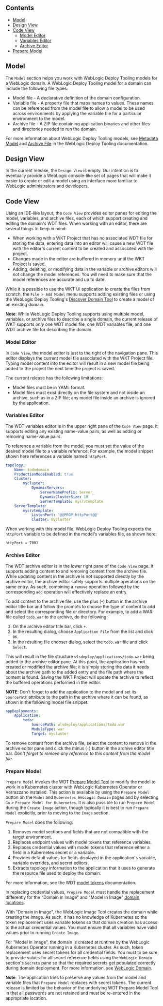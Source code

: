 ## Contents
- [Model](#model)
- [Design View](#design-view)
- [Code View](#code-view)
    - [Model Editor](#model-editor)
    - [Variables Editor](#variables-editor)
    - [Archive Editor](#archive-editor)
- [Prepare Model](#prepare-model)


## Model
The `Model` section helps you work with WebLogic Deploy Tooling models for a WebLogic domain.  A WebLogic
Deploy Tooling model for a domain can include the following file types:

- Model file - A declarative definition of the domain configuration.
- Variable file - A property file that maps names to values.  These names can be referenced from the model file to
   allow a model to be used across environments by applying the variable file for a particular environment to the model.
- Archive file - A ZIP file containing application binaries and other files and directories needed to run the domain.

For more information about WebLogic Deploy Tooling models, see [Metadata Model](https://oracle.github.io/weblogic-deploy-tooling/concepts/model/)
and [Archive File](https://oracle.github.io/weblogic-deploy-tooling/concepts/archive/) in the WebLogic Deploy
Tooling documentation.

## Design View
In the current release, the `Design View` is empty.  Our intention is to eventually provide a WebLogic
console-like set of pages that will make it easier to create or edit a model using an interface more familiar to
WebLogic administrators and developers.

## Code View
Using an IDE-like layout, the `Code View` provides editor panes for editing the model, variables, and archive files,
each of which support creating and editing the domain's WDT files. When working with an editor, there are several things
to keep in mind:

- When working with a WKT Project that has no associated WDT file for storing the data, entering data into an editor
  will cause a new WDT file with the editor's current content to be created and associated with the project.
- Changes made in the editor are buffered in memory until the WKT Project is saved.
- Adding, deleting, or modifying data in the variable or archive editors will _not_ change the model references.  You
  will need to make sure that the model references are accurate and up to date.

While it is possible to use the WKT UI application to create the files from scratch, the `File > Add Model`
menu supports adding existing files or using the WebLogic Deploy Tooling's
[Discover Domain Tool](https://oracle.github.io/weblogic-deploy-tooling/userguide/tools/discover/)
to create a model of an existing domain.

**Note**: While WebLogic Deploy Tooling supports using multiple model, variables, or archive files to describe a single
domain, the current release of WKT supports _only_ one WDT model file, one WDT variables file, and one WDT archive file for
describing the domain.

### Model Editor
In `Code View`, the model editor is just to the right of the navigation pane.  This editor displays the current
model file associated with the WKT Project file.  Typing model content into the editor will
result in a new model file being added to the project the next time the project is saved.

The current release has the following limitations:

- Model files must be in YAML format.
- Model files must exist directly on the file system and not inside an archive, such as in a ZIP file; any model file inside an archive is ignored by the application.

### Variables Editor
The WDT variables editor is in the upper right pane of the `Code View` page.  It supports editing any existing
name-value pairs, as well as adding or removing name-value pairs.

To reference a variable from the model, you must set the value of the desired model file to a variable reference.
For example, the model snippet shown here references a variable named `httpPort`.

```yaml
topology:
    Name: tododomain
    ProductionModeEnabled: true
    Cluster:
        mycluster:
            DynamicServers:
                ServerNamePrefix: Server_
                DynamicClusterSize: 10
                ServerTemplate: mysrvtemplate
    ServerTemplate:
        mysrvtemplate:
            ListenPort: '@@PROP:httpPort@@'
            Cluster: mycluster

```

When working with this model file, WebLogic Deploy Tooling expects the `httpPort` variable to be defined in the model's
variables file, as shown here:

```properties
httpPort = 7001
```

### Archive Editor
The WDT archive editor is in the lower right pane of the `Code View` page.  It supports adding content to and
removing content from the archive file.  While updating content in the archive is not supported directly by the archive
editor, the archive editor safely supports multiple operations on the same entry.  As such, combining a
`remove` operation followed by the corresponding `add` operation will effectively replace an entry.

To add content to the archive file, use the plus (`+`) button in the archive editor
title bar and follow the prompts to choose the type of content to add and select the corresponding file or directory.
For example, to add a WAR file called `todo.war` to the archive, do the following:

1. On the archive editor title bar, click `+`.
2. In the resulting dialog, choose `Application File` from the list and click `OK`.
3. In the resulting file chooser dialog, select the `todo.war` file and click `Select`.

This will result in the file structure `wlsdeploy/applications/todo.war` being added to the archive editor pane.
At this point, the application has not created or modified the archive file; it is simply storing
the data it needs about the archive path to the added entry and the file path where the content is found.  Saving the
WKT Project will update the archive to reflect the buffered operations performed in the editor.  

**NOTE**: Don't forget to add the application to the model and set its `SourcePath` attribute to the path in the archive where it can be found,
as shown in the following model file snippet.

```yaml
appDeployments:
    Application:
        todo:
            SourcePath: wlsdeploy/applications/todo.war
            ModuleType: war
            Target: mycluster
```

To remove content from the archive file, select the content to remove in the archive editor pane and click the minus (`-`)
button in the archive editor title bar.  _Don't forget to remove any reference to this content from the model file._

### Prepare Model
`Prepare Model` invokes the WDT [Prepare Model Tool](https://oracle.github.io/weblogic-deploy-tooling/userguide/tools/prepare/)
to modify the model to work in a Kubernetes cluster with WebLogic Kubernetes Operator or Verrazzano installed.  This
action is available by using the `Prepare Model` button on the `Model` and `Kubernetes WebLogic Domain` pages and by selecting
`Go` > `Prepare Model for Kubernetes`.  It is also possible to run `Prepare Model` during the `Create
Image` action, though typically it is best to run `Prepare Model` explicitly, prior to moving to the `Image` section.


`Prepare Model` does the following:

1. Removes model sections and fields that are not compatible with the target environment.
2. Replaces endpoint values with model tokens that reference variables.
3. Replaces credential values with model tokens that reference either a field in a Kubernetes secret or a variable.
4. Provides default values for fields displayed in the application's variable, variable overrides, and secret editors.
5. Extracts topology information to the application that it uses to generate the resource file used to deploy the domain.

For more information, see the WDT [model tokens](https://oracle.github.io/weblogic-deploy-tooling/concepts/model/#model-tokens)
documentation.

In replacing credential values, `Prepare Model` must handle the replacement differently for the "Domain in Image" and
"Model in Image" [domain locations](project-settings.md#choosing-a-domain-location).

With "Domain in Image", the WebLogic Image Tool creates the domain while creating the image.  As such, it has no
knowledge of Kubernetes so the token replacement uses variable tokens so that domain creation has access to the actual
credential values.  You must ensure that all variables have valid values prior to running `Create Image`.

For "Model in Image", the domain is created at runtime by the WebLogic Kubernetes Operator running in a Kubernetes
cluster.  As such, token replacement uses secret tokens for all credential fields.  You must to be sure to provide
values for all secret reference fields using the `WebLogic Domain` section's `Secrets` pane so that the required secrets
get populated correctly during domain deployment.  For more information, see [WebLogic Domain](site/k8s-weblogic-domain.md).

**Note**: The application tries to preserve any values from the model and variable files that `Prepare Model` replaces
with secret tokens.  The current release is limited by the behavior of the underlying WDT Prepare Model Tool in that
all passwords are not retained and must be re-entered in the appropriate location.
